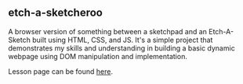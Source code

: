 ## etch-a-sketcheroo

A browser version of something between a sketchpad and an Etch-A-Sketch built using HTML, CSS, and JS. It's a simple project that demonstrates my skills and understanding in building a basic dynamic webpage using DOM manipulation and implementation. 

<!-- TODO: Add screenshots of the program. -->

Lesson page can be found [here](https://www.theodinproject.com/lessons/foundations-etch-a-sketch#project-solution).